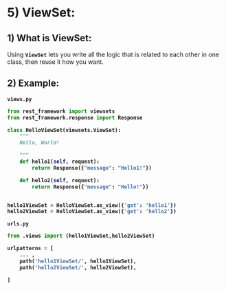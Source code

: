 # 5) ViewSet:

## 1) What is ViewSet:

Using **`ViewSet`** lets you write all the logic that is related
 to each other in one class, then reuse it how you want.



## 2) Example:

<b>

`views.py`
```python
from rest_framework import viewsets
from rest_framework.response import Response

class HelloViewSet(viewsets.ViewSet):
    """
    Hello, World!

    """
    def hello1(self, request):
        return Response({"message": "Hello1!"})

    def hello2(self, request):
        return Response({"message": "Hello!"})


hello1ViewSet = HelloViewSet.as_view({'get': 'hello1'})
hello2ViewSet = HelloViewSet.as_view({'get': 'hello2'})
```





`urls.py`
```python
from .views import (hello1ViewSet,hello2ViewSet)

urlpatterns = [
	... ,
    path('hello1ViewSet/', hello1ViewSet),
    path('hello2ViewSet/', hello2ViewSet),

]
```

</b>


















































